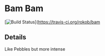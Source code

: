 # Bam Bam #

[![Build Status](https://travis-ci.org/rokob/bam.svg?branch=master)](https://travis-ci.org/rokob/bam

## Details

Like Pebbles but more intense
